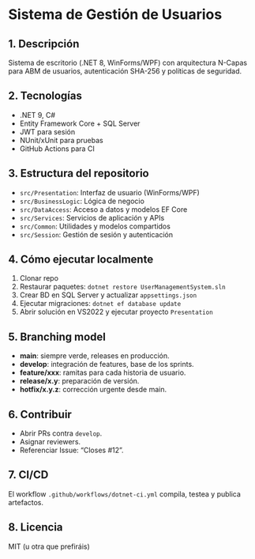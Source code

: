 # Sistema de Gestión de Usuarios

## 1. Descripción  
Sistema de escritorio (.NET 8, WinForms/WPF) con arquitectura N-Capas para ABM de usuarios, autenticación SHA-256 y políticas de seguridad.

## 2. Tecnologías  
- .NET 9, C#  
- Entity Framework Core + SQL Server  
- JWT para sesión  
- NUnit/xUnit para pruebas  
- GitHub Actions para CI

## 3. Estructura del repositorio
- `src/Presentation`: Interfaz de usuario (WinForms/WPF)
- `src/BusinessLogic`: Lógica de negocio
- `src/DataAccess`: Acceso a datos y modelos EF Core
- `src/Services`: Servicios de aplicación y APIs
- `src/Common`: Utilidades y modelos compartidos
- `src/Session`: Gestión de sesión y autenticación

## 4. Cómo ejecutar localmente  
1. Clonar repo  
2. Restaurar paquetes: `dotnet restore UserManagementSystem.sln`  
3. Crear BD en SQL Server y actualizar `appsettings.json`  
4. Ejecutar migraciones: `dotnet ef database update`  
5. Abrir solución en VS2022 y ejecutar proyecto `Presentation`

## 5. Branching model  
- **main**: siempre verde, releases en producción.  
- **develop**: integración de features, base de los sprints.  
- **feature/xxx**: ramitas para cada historia de usuario.  
- **release/x.y**: preparación de versión.  
- **hotfix/x.y.z**: corrección urgente desde main.

## 6. Contribuir  
- Abrir PRs contra `develop`.  
- Asignar reviewers.  
- Referenciar Issue: “Closes #12”.  

## 7. CI/CD  
El workflow `.github/workflows/dotnet-ci.yml` compila, testea y publica artefactos.

## 8. Licencia  
MIT (u otra que prefiráis)
